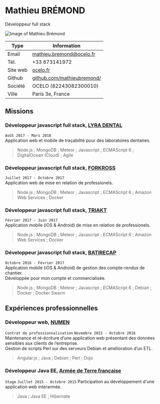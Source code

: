 # Mathieu BRÉMOND
Développeur full stack  

![Image of Mathieu Brémond](https://website.ocelo.fr/img/mathieu_small.png)

Type | Information 
------------ | ------------- 
Email | <a href="mailto:mathieu.bremond@ocelo.fr">mathieu.bremond@ocelo.fr</a> 
Tél. | +33 673141972 
Site web | <a href="https://ocelo.fr">ocelo.fr</a> 
Github | <a href="https://github.com/mathieubremond/">github.com/mathieubremond/</a> 
Société | OCELO (82243082300010)
Ville | Paris 3e, France 


## Missions

### Développeur javascript full stack, <a href="https://www.lyratrack.dental">LYRA DENTAL</a> 
`Août 2017 - Mars 2018`  
Application web et mobile de traçabilité pour des laboratoires dentaires.  
> Node.js ; MongoDB ; Meteor ; Javascript ; ECMAScript 6 ; DigitalOcean (Cloud) ; Agile

### Développeur javascript full stack, <a href="https://leankross.ocelo.fr">FORKROSS</a> 
`Juillet 2017 - Octobre 2017`  
Application web de mise en relation de professionels.  
> Node.js ; MongoDB ; Meteor ; Javascript ; ECMAScript 6 ; Amazon Web Services ; Docker

### Développeur javascript full stack, <a href="https://triakt.com/sarea">TRIAKT</a> 
`Février 2017 - Juin 2017`  
Application mobile (iOS & Android) de mise en relation de professionels.  
> Node.js ; MongoDB ; Meteor ; Javascript ; ECMAScript 6 ; Amazon Web Services ; Docker

### Développeur javascript full stack, <a href="https://app.batirecap.com">BATIRECAP</a> 
`Octobre 2016 - Février 2017`  
Application mobile (iOS & Android) de gestion des compte-rendus de chantier.  
Développée pour mon compte et commercialisée. 
> Node.js ; MongoDB ; Meteor ; Javascript ; ECMAScript 6 ; Debian ; Docker ; Docker Swarm

## Expériences professionnelles

### Développeur web, <a href="http://www.numen.fr/fr/">NUMEN</a> 
`Contrat de professionnalisation` `Novembre 2015 - Octobre 2016`  
Maintenance et ré-écriture d’une application web présentant des données sensibles aux clients de l’entreprise.  
Gestion de scripts Perl sur des serveurs Debian et amélioration d’un ETL.  
> Angular.js ; Java ; Debian ; Perl ; Dojo

### Développeur Java EE, <a href="https://www.defense.gouv.fr/terre">Armée de Terre française</a> 
`Stage` `Juillet 2015 - Octobre 2015`
Participation au développement d'une application web interarmée.
> Java ; Java EE ; Hibernate



<!-- ### Footer

Dernière modification: 31 janv. 2018 -->


